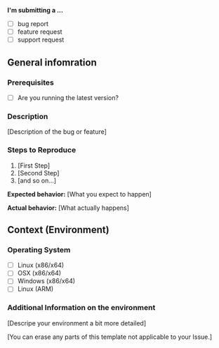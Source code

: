 **I'm submitting a ...**
  - [ ] bug report
  - [ ] feature request
  - [ ] support request

## General infomration
### Prerequisites
* [ ] Are you running the latest version?

### Description
[Description of the bug or feature]

### Steps to Reproduce
1. [First Step]
2. [Second Step]
3. [and so on...]

**Expected behavior:** [What you expect to happen]

**Actual behavior:** [What actually happens]

## Context (Environment)
### Operating System
* [ ] Linux (x86/x64)
* [ ] OSX (x86/x64)
* [ ] Windows (x86/x64)
* [ ] Linux (ARM)

### Additional Information on the environment
[Descripe your environment a bit more detailed]

[You can erase any parts of this template not applicable to your Issue.]
